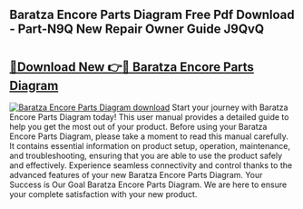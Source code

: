 ## Baratza Encore Parts Diagram Free Pdf Download - Part-N9Q New Repair Owner Guide J9QvQ

# <h2><a href="http://dfsmhq.blite.top/?on=Baratza+Encore+Parts+Diagram">🔗Download New 👉🔴 Baratza Encore Parts Diagram</a></h2>

[![Baratza Encore Parts Diagram download](https://i.imgur.com/lujVjoI.png)](http://dfsmhq.blite.top/?on=Baratza+Encore+Parts+Diagram)
Start your journey with Baratza Encore Parts Diagram today! This user manual provides a detailed guide to help you get the most out of your product. Before using your Baratza Encore Parts Diagram, please take a moment to read this manual carefully. It contains essential information on product setup, operation, maintenance, and troubleshooting, ensuring that you are able to use the product safely and effectively. Experience seamless connectivity and control thanks to the advanced features of your new Baratza Encore Parts Diagram. Your Success is Our Goal Baratza Encore Parts Diagram. We are here to ensure your complete satisfaction with your new product.
